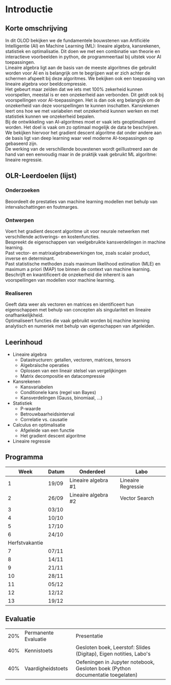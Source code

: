 # Introductie
## Korte omschrijving
In dit OLOD bekijken we de fundamentele bouwstenen van Artificiële Intelligentie (AI) en Machine Learning (ML): lineaire algebra, kansrekenen, statistiek en optimalisatie. Dit doen we met een combinatie van theorie en interactieve voorbeelden in python, de programmeertaal bij uitstek voor AI toepassingen.  
Lineaire algebra ligt aan de basis van de meeste algoritmes die gebruikt worden voor AI en is belangrijk om te begrijpen wat er zich achter de schermen afspeelt bij deze algoritmes. We bekijken ook een toepassing van lineaire algebra voor beeldcompressie.  
Het gebeurt maar zelden dat we iets met 100% zekerheid kunnen voorspellen, meestal is er een onzekerheid aan verbonden. Dit geldt ook bij
voorspellingen voor AI-toepassingen. Het is dan ook erg belangrijk om de onzekerheid van deze voorspellingen te kunnen inschatten. Kansrekenen leert
ons hoe we met variabelen met onzekerheid kunnen werken en met statistiek kunnen we onzekerheid bepalen.  
Bij de ontwikkeling van AI-algoritmes moet er vaak iets geoptimaliseerd worden. Het doel is vaak om zo optimaal mogelijk de data te beschrijven. We
bekijken hiervoor het gradient descent algoritme dat onder andere aan de basis ligt van deep learning waar veel moderne AI-toepassingen op gebaseerd
zijn.  
De werking van de verschillende bouwstenen wordt geïllustreerd aan de hand van een eenvoudig maar in de praktijk vaak gebruikt ML algoritme: lineaire
regressie.

## OLR-Leerdoelen (lijst)
### Onderzoeken
Beoordeelt de prestaties van machine learning modellen met behulp van intervalschattingen en foutmarges.
### Ontwerpen
Voert het gradient descent algoritme uit voor neurale netwerken met verschillende activerings- en kostenfuncties.  
Bespreekt de eigenschappen van veelgebruikte kansverdelingen in machine learning.  
Past vector- en matrixalgebrabewerkingen toe, zoals scalair product, inverse en determinant.  
Past statistische methoden zoals maximum likelihood estimation (MLE) en maximum a priori (MAP) toe binnen de context van machine learning.  
Beschrijft en kwantificeert de onzekerheid die inherent is aan voorspellingen van modellen voor machine learning.  
### Realiseren
Geeft data weer als vectoren en matrices en identificeert hun eigenschappen met behulp van concepten als singulariteit en lineaire onafhankelijkheid.  
Optimaliseert functies die vaak gebruikt worden bij machine learning analytisch en numeriek met behulp van eigenschappen van afgeleiden.  

## Leerinhoud
- Lineaire algebra
    - Datastructuren: getallen, vectoren, matrices, tensors
    - Algebraïsche operaties
    - Oplossen van een lineair stelsel van vergelijkingen
    - Matrix decompositie en datacompressie
- Kansrekenen
    - Kansvariabelen
    - Conditionele kans (regel van Bayes)
    - Kansverdelingen (Gauss, binomiaal, ...)
- Statistiek
    - P-waarde
    - Betrouwbaarheidsinterval
    - Correlatie vs. causatie
- Calculus en optimalisatie
    - Afgeleide van een functie
    - Het gradient descent algoritme
- Lineaire regressie

## Programma
| Week  | Datum | Onderdeel | Labo |
|-------|-------|----------|----------|
| 1     | 19/09 |   Lineaire algebra #1   |   Lineaire Regressie   |
| 2     | 26/09 |   Lineaire algebra #2   |   Vector Search  |
| 3     | 03/10 |      |      |
| 4     | 10/10 |      |      |
| 5     | 17/10 |      |      |
| 6     | 24/10 |      |      |
| Herfstvakantie
| 7     | 07/11 |      |      |
| 8     | 14/11 |      |      |
| 9     | 21/11 |      |      |
| 10    | 28/11 |      |      |
| 11    | 05/12 |      |      |
| 12    | 12/12 |      |      |
| 13    | 19/12 |      |      |

## Evaluatie
|   |   |   |
|---|---|---|
| 20% | Permanente Evaluatie | Presentatie |
| 40% | Kennistoets | Gesloten boek, Leerstof: Slides (Digitap), Eigen notities, Labo's |
| 40% | Vaardigheidstoets | Oefeningen in Jupyter notebook, Gesloten boek (Python documentatie toegelaten) |